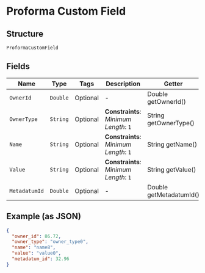 
# Proforma Custom Field

## Structure

`ProformaCustomField`

## Fields

| Name | Type | Tags | Description | Getter | Setter |
|  --- | --- | --- | --- | --- | --- |
| `OwnerId` | `Double` | Optional | - | Double getOwnerId() | setOwnerId(Double ownerId) |
| `OwnerType` | `String` | Optional | **Constraints**: *Minimum Length*: `1` | String getOwnerType() | setOwnerType(String ownerType) |
| `Name` | `String` | Optional | **Constraints**: *Minimum Length*: `1` | String getName() | setName(String name) |
| `Value` | `String` | Optional | **Constraints**: *Minimum Length*: `1` | String getValue() | setValue(String value) |
| `MetadatumId` | `Double` | Optional | - | Double getMetadatumId() | setMetadatumId(Double metadatumId) |

## Example (as JSON)

```json
{
  "owner_id": 86.72,
  "owner_type": "owner_type0",
  "name": "name8",
  "value": "value0",
  "metadatum_id": 32.96
}
```

